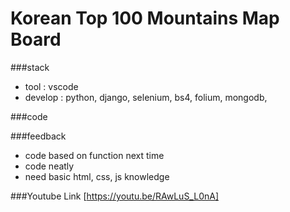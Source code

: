 # Korean Top 100 Mountains Map Board

###stack 
- tool : vscode
- develop : python, django, selenium, bs4, folium, mongodb,

###code 

###feedback
- code based on function next time
- code neatly
- need basic html, css, js knowledge

###Youtube Link [https://youtu.be/RAwLuS_L0nA]
